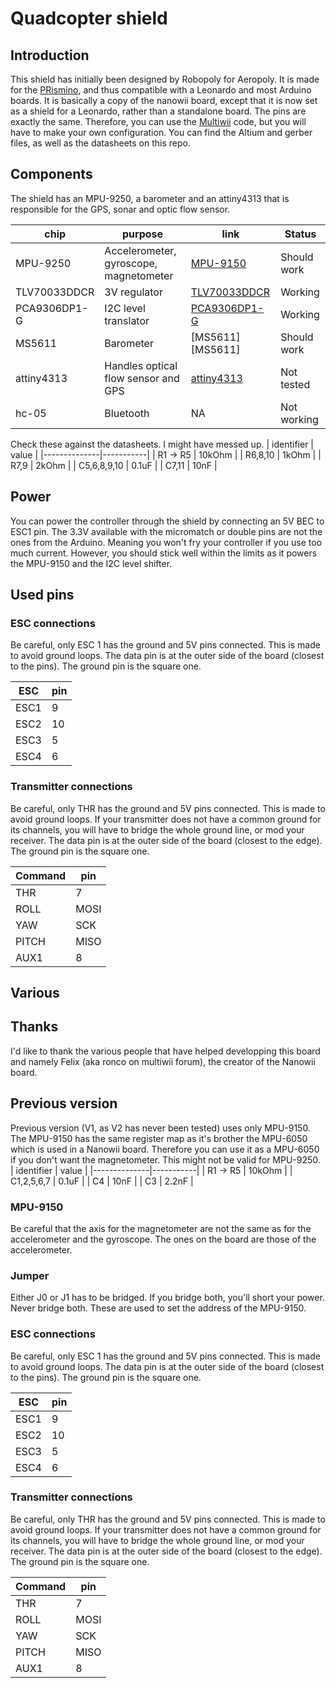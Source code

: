 # Quadcopter shield

## Introduction
This shield has initially been designed by Robopoly for Aeropoly.
It is made for the [PRismino][prismino], and thus compatible with a Leonardo and most Arduino boards.
It is basically a copy of the nanowii board, except that it is now set as a shield for a Leonardo, rather than a standalone board. The pins are exactly the same.
Therefore, you can use the [Multiwii][multiwii] code, but you will have to make your own configuration.
You can find the Altium and gerber files, as well as the datasheets on this repo.

## Components
The shield has an MPU-9250, a barometer and an attiny4313 that is responsible for the GPS, sonar and optic flow sensor.


| chip         | purpose                                | link                         |   Status            |
|--------------|----------------------------------------|------------------------------|---------------------|
| MPU-9250     | Accelerometer, gyroscope, magnetometer | [MPU-9150][MPU-9150]         | Should work         |
| TLV70033DDCR | 3V regulator                           | [TLV70033DDCR][TLV70033DDCR] | Working             |
| PCA9306DP1-G | I2C level translator                   | [PCA9306DP1-G][PCA9306DP1-G] | Working             |
| MS5611       | Barometer                              | [MS5611][MS5611]             | Should work         |
| attiny4313   | Handles optical flow sensor and GPS    | [attiny4313][attiny4313]     | Not tested          |
| hc-05        | Bluetooth                              | NA                           | Not working         |


Check these against the datasheets. I might have messed up.
| identifier   |   value   |
|--------------|-----------|
| R1 -> R5     | 10kOhm    |
| R6,8,10      | 1kOhm     |
| R7,9         | 2kOhm     |
| C5,6,8,9,10  | 0.1uF     |
|     C7,11       |  10nF     |


## Power
You can power the controller through the shield by connecting an 5V BEC to ESC1 pin.
The 3.3V available with the micromatch or double pins are not the ones from the Arduino. Meaning you won't fry your controller if you use too much current.
However, you should stick well within the limits as it powers the MPU-9150 and the I2C level shifter.

## Used pins

### ESC connections
Be careful, only ESC 1 has the ground and 5V pins connected. This is made to avoid ground loops.
The data pin is at the outer side of the board (closest to the pins). The ground pin is the square one.

| ESC  | pin   |
|------|-------|
| ESC1 |   9   |
| ESC2 |  10   |
| ESC3 |   5   |
| ESC4 |   6   |

### Transmitter connections
Be careful, only THR has the ground and 5V pins connected. This is made to avoid ground loops. If your transmitter does not have a common ground for its channels, you will have to bridge the whole ground line, or mod your receiver.
The data pin is at the outer side of the board (closest to the edge). The ground pin is the square one.

| Command | pin  |
|---------|------|
| THR     |   7  |
| ROLL    | MOSI |
| YAW     | SCK  |
| PITCH   | MISO |
| AUX1    |  8   |

## Various

## Thanks
I'd like to thank the various people that have helped developping this board and namely Felix (aka ronco on multiwii forum), the creator of the Nanowii board.


## Previous version


Previous version (V1, as V2 has never been tested) uses only MPU-9150. The MPU-9150 has the same register map as it's brother the MPU-6050 which is used in a Nanowii board. Therefore you can use it as a MPU-6050 if you don't want the magnetometer. This might not be valid for MPU-9250.
| identifier   |   value   |
|--------------|-----------|
| R1 -> R5     | 10kOhm    |
| C1,2,5,6,7   | 0.1uF     |
|     C4       |  10nF     |
|     C3       |   2.2nF   |

### MPU-9150
Be careful that the axis for the magnetometer are not the same as for the accelerometer and the gyroscope. The ones on the board are those of the accelerometer.


### Jumper
Either J0 or J1 has to be bridged. If you bridge both, you'll short your power. Never bridge both. These are used to set the address of the MPU-9150.

### ESC connections
Be careful, only ESC 1 has the ground and 5V pins connected. This is made to avoid ground loops.
The data pin is at the outer side of the board (closest to the pins). The ground pin is the square one.

| ESC  | pin   |
|------|-------|
| ESC1 |   9   |
| ESC2 |  10   |
| ESC3 |   5   |
| ESC4 |   6   |

### Transmitter connections
Be careful, only THR has the ground and 5V pins connected. This is made to avoid ground loops. If your transmitter does not have a common ground for its channels, you will have to bridge the whole ground line, or mod your receiver.
The data pin is at the outer side of the board (closest to the edge). The ground pin is the square one.

| Command | pin  |
|---------|------|
| THR     |   7  |
| ROLL    | MOSI |
| YAW     | SCK  |
| PITCH   | MISO |
| AUX1    |  8   |


[MPU-9250]: http://www.invensense.com/mems/gyro/nineaxis.html "MPU-9250"
[MPU-9150]: http://www.invensense.com/mems/gyro/nineaxis.html "MPU-9150"
[TLV70033DDCR]: http://www.ti.com/product/tlv70033 "TLV70033DDCR"
[atmega32u4]: http://www.atmel.ch/Images/doc7766.pdf "ATmega16U4/32U4 datasheet"
[attiny4313]: http://www.atmel.com/images/doc8246.pdf "attiny4313 datasheet"
[PCA9306DP1-G]: http://www.nxp.com/products/interface_and_connectivity/i2c/i2c_voltage_level_translators/PCA9306DP1.html "PCA9306DP1-G"
[prismino]: https://github.com/Robopoly/PRismino "PRismino"
[multiwii]: http://www.multiwii.com/software "Multiwii"